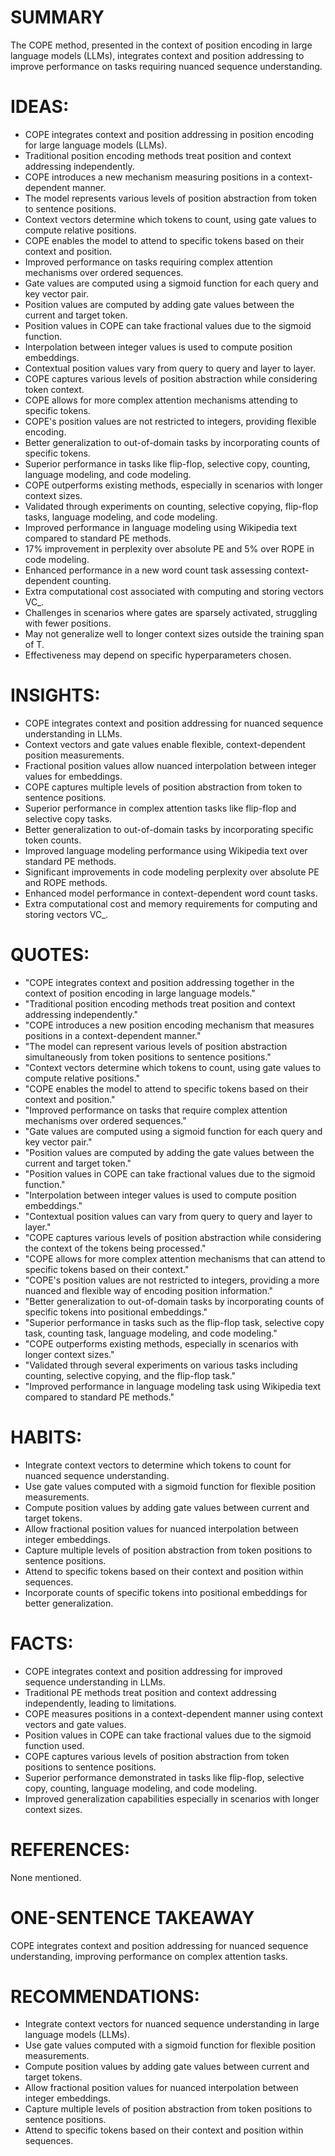 # SUMMARY
The COPE method, presented in the context of position encoding in large language models (LLMs), integrates context and position addressing to improve performance on tasks requiring nuanced sequence understanding.

# IDEAS:
- COPE integrates context and position addressing in position encoding for large language models (LLMs).
- Traditional position encoding methods treat position and context addressing independently.
- COPE introduces a new mechanism measuring positions in a context-dependent manner.
- The model represents various levels of position abstraction from token to sentence positions.
- Context vectors determine which tokens to count, using gate values to compute relative positions.
- COPE enables the model to attend to specific tokens based on their context and position.
- Improved performance on tasks requiring complex attention mechanisms over ordered sequences.
- Gate values are computed using a sigmoid function for each query and key vector pair.
- Position values are computed by adding gate values between the current and target token.
- Position values in COPE can take fractional values due to the sigmoid function.
- Interpolation between integer values is used to compute position embeddings.
- Contextual position values vary from query to query and layer to layer.
- COPE captures various levels of position abstraction while considering token context.
- COPE allows for more complex attention mechanisms attending to specific tokens.
- COPE's position values are not restricted to integers, providing flexible encoding.
- Better generalization to out-of-domain tasks by incorporating counts of specific tokens.
- Superior performance in tasks like flip-flop, selective copy, counting, language modeling, and code modeling.
- COPE outperforms existing methods, especially in scenarios with longer context sizes.
- Validated through experiments on counting, selective copying, flip-flop tasks, language modeling, and code modeling.
- Improved performance in language modeling using Wikipedia text compared to standard PE methods.
- 17% improvement in perplexity over absolute PE and 5% over ROPE in code modeling.
- Enhanced performance in a new word count task assessing context-dependent counting.
- Extra computational cost associated with computing and storing vectors VC_.
- Challenges in scenarios where gates are sparsely activated, struggling with fewer positions.
- May not generalize well to longer context sizes outside the training span of T.
- Effectiveness may depend on specific hyperparameters chosen.

# INSIGHTS:
- COPE integrates context and position addressing for nuanced sequence understanding in LLMs.
- Context vectors and gate values enable flexible, context-dependent position measurements.
- Fractional position values allow nuanced interpolation between integer values for embeddings.
- COPE captures multiple levels of position abstraction from token to sentence positions.
- Superior performance in complex attention tasks like flip-flop and selective copy tasks.
- Better generalization to out-of-domain tasks by incorporating specific token counts.
- Improved language modeling performance using Wikipedia text over standard PE methods.
- Significant improvements in code modeling perplexity over absolute PE and ROPE methods.
- Enhanced model performance in context-dependent word count tasks.
- Extra computational cost and memory requirements for computing and storing vectors VC_.

# QUOTES:
- "COPE integrates context and position addressing together in the context of position encoding in large language models."
- "Traditional position encoding methods treat position and context addressing independently."
- "COPE introduces a new position encoding mechanism that measures positions in a context-dependent manner."
- "The model can represent various levels of position abstraction simultaneously from token positions to sentence positions."
- "Context vectors determine which tokens to count, using gate values to compute relative positions."
- "COPE enables the model to attend to specific tokens based on their context and position."
- "Improved performance on tasks that require complex attention mechanisms over ordered sequences."
- "Gate values are computed using a sigmoid function for each query and key vector pair."
- "Position values are computed by adding the gate values between the current and target token."
- "Position values in COPE can take fractional values due to the sigmoid function."
- "Interpolation between integer values is used to compute position embeddings."
- "Contextual position values can vary from query to query and layer to layer."
- "COPE captures various levels of position abstraction while considering the context of the tokens being processed."
- "COPE allows for more complex attention mechanisms that can attend to specific tokens based on their context."
- "COPE's position values are not restricted to integers, providing a more nuanced and flexible way of encoding position information."
- "Better generalization to out-of-domain tasks by incorporating counts of specific tokens into positional embeddings."
- "Superior performance in tasks such as the flip-flop task, selective copy task, counting task, language modeling, and code modeling."
- "COPE outperforms existing methods, especially in scenarios with longer context sizes."
- "Validated through several experiments on various tasks including counting, selective copying, and the flip-flop task."
- "Improved performance in language modeling task using Wikipedia text compared to standard PE methods."

# HABITS:
- Integrate context vectors to determine which tokens to count for nuanced sequence understanding.
- Use gate values computed with a sigmoid function for flexible position measurements.
- Compute position values by adding gate values between current and target tokens.
- Allow fractional position values for nuanced interpolation between integer embeddings.
- Capture multiple levels of position abstraction from token positions to sentence positions.
- Attend to specific tokens based on their context and position within sequences.
- Incorporate counts of specific tokens into positional embeddings for better generalization.

# FACTS:
- COPE integrates context and position addressing for improved sequence understanding in LLMs.
- Traditional PE methods treat position and context addressing independently, leading to limitations.
- COPE measures positions in a context-dependent manner using context vectors and gate values.
- Position values in COPE can take fractional values due to the sigmoid function used.
- COPE captures various levels of position abstraction from token positions to sentence positions.
- Superior performance demonstrated in tasks like flip-flop, selective copy, counting, language modeling, and code modeling.
- Improved generalization capabilities especially in scenarios with longer context sizes.

# REFERENCES:
None mentioned.

# ONE-SENTENCE TAKEAWAY
COPE integrates context and position addressing for nuanced sequence understanding, improving performance on complex attention tasks.

# RECOMMENDATIONS:
- Integrate context vectors for nuanced sequence understanding in large language models (LLMs).
- Use gate values computed with a sigmoid function for flexible position measurements.
- Compute position values by adding gate values between current and target tokens.
- Allow fractional position values for nuanced interpolation between integer embeddings.
- Capture multiple levels of position abstraction from token positions to sentence positions.
- Attend to specific tokens based on their context and position within sequences.